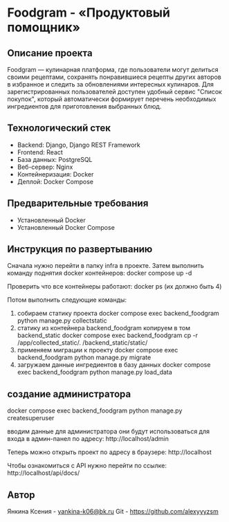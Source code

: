 # Foodgram - «Продуктовый помощник»

## Описание проекта
Foodgram — кулинарная платформа, где пользователи могут делиться своими рецептами, сохранять понравившиеся рецепты других авторов в избранное и следить за обновлениями интересных кулинаров. Для зарегистрированных пользователей доступен удобный сервис "Список покупок", который автоматически формирует перечень необходимых ингредиентов для приготовления выбранных блюд.

## Технологический стек
- Backend: Django, Django REST Framework
- Frontend: React
- База данных: PostgreSQL
- Веб-сервер: Nginx
- Контейнеризация: Docker
- Деплой: Docker Compose

## Предварительные требования
- Установленный Docker
- Установленный Docker Compose

## Инструкция по развертыванию
Сначала нужно перейти в папку infra в проекте. Затем выполнить команду поднятия docker контейнеров:
docker compose up -d

Проверить что все контейнеры работают:
docker ps (их должно быть 4)

Потом выполнить следующие команды:
1) собираем статику проекта
docker compose exec backend_foodgram python manage.py collectstatic
2) статику из контейнера backend_foodgram копируем в том backend_static
docker compose exec backend_foodgram cp -r /app/collected_static/. /backend_static/static/
3) применяем миграции к проекту
docker compose exec backend_foodgram python manage.py migrate
4) загружаем данные ингредиентов в базу данных
docker compose exec backend_foodgram python manage.py load_data

## создание администратора
docker compose exec backend_foodgram python manage.py createsuperuser

вводим данные для администратора они будут использоваться для входа в админ-панел  по адресу:
http://localhost/admin

Теперь можно открыть проект по адресу в браузере:
http://localhost

Чтобы ознакомиться с API нужно перейти по ссылке:
http://localhost/api/docs/

## Автор
Янкина Ксения - yankina-k06@bk.ru
Git - https://github.com/alexyyyzsm
